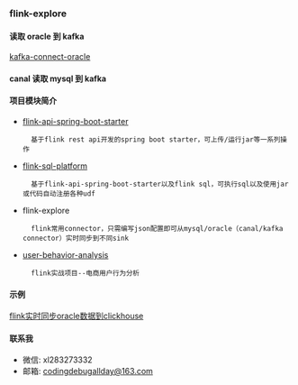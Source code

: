 ### flink-explore

#### 读取 oracle 到 kafka 
[kafka-connect-oracle](https://github.com/thestyleofme/kafka-connect-oracle.git)

#### canal 读取 mysql 到 kafka

#### 项目模块简介

- [flink-api-spring-boot-starter](https://github.com/thestyleofme/flink-api-spring-boot-starter)

        基于flink rest api开发的spring boot starter，可上传/运行jar等一系列操作

- [flink-sql-platform](https://github.com/thestyleofme/flink-sql-platform)

        基于flink-api-spring-boot-starter以及flink sql，可执行sql以及使用jar或代码自动注册各种udf

- flink-explore

        flink常用connector，只需编写json配置即可从mysql/oracle（canal/kafka connector）实时同步到不同sink

- [user-behavior-analysis](https://github.com/thestyleofme/user-behavior-analysis)

        flink实战项目--电商用户行为分析

#### 示例

[flink实时同步oracle数据到clickhouse](docs/sync/oracle-flink-clickhouse.md)

#### 联系我

  *  微信: xl283273332
  *  邮箱: codingdebugallday@163.com

